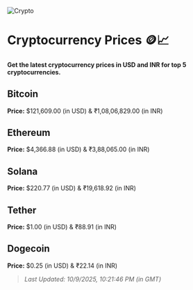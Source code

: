 
![Crypto](https://www.techguide.com.au/wp-content/uploads/2020/11/crypto3.jpeg)

# Cryptocurrency Prices 🪙📈

#### Get the latest cryptocurrency prices in USD and INR for top 5 cryptocurrencies.

## Bitcoin

**Price:** $121,609.00 (in USD) & ₹1,08,06,829.00 (in INR)

## Ethereum

**Price:** $4,366.88 (in USD) & ₹3,88,065.00 (in INR)

## Solana

**Price:** $220.77 (in USD) & ₹19,618.92 (in INR)

## Tether

**Price:** $1.00 (in USD) & ₹88.91 (in INR)

## Dogecoin

**Price:** $0.25 (in USD) & ₹22.14 (in INR)

> _Last Updated: 10/9/2025, 10:21:46 PM (in GMT)_

